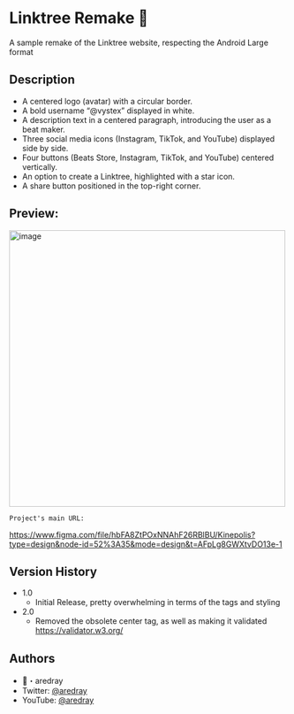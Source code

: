 # Linktree Remake 📱
 A sample remake of the Linktree website, respecting the Android Large format

## Description

- A centered logo (avatar) with a circular border.
- A bold username “@vystex” displayed in white.
- A description text in a centered paragraph, introducing the user as a beat maker.
- Three social media icons (Instagram, TikTok, and YouTube) displayed side by side.
- Four buttons (Beats Store, Instagram, TikTok, and YouTube) centered vertically.
- An option to create a Linktree, highlighted with a star icon.
- A share button positioned in the top-right corner.

## Preview:

<img src="https://i.ibb.co/hZGLQ5t/Sans-titre.png" alt="image" width="auto" height="500px">

```
Project's main URL:
```

https://www.figma.com/file/hbFA8ZtPOxNNAhF26RBlBU/Kinepolis?type=design&node-id=52%3A35&mode=design&t=AFpLg8GWXtvDO13e-1

## Version History

* 1.0
    * Initial Release, pretty overwhelming in terms of the tags and styling
* 2.0
    * Removed the obsolete center tag, as well as making it validated https://validator.w3.org/

## Authors

* 👑・aredray
* Twitter: [@aredray](https://twitter.com/aredray)
* YouTube: [@aredray](https://www.youtube.com/@aredray)
